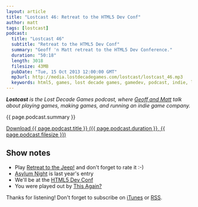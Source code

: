 ```yaml
---
layout: article
title: "Lostcast 46: Retreat to the HTML5 Dev Conf"
author: matt
tags: [lostcast]
podcast:
  title: "Lostcast 46"
  subtitle: "Retreat to the HTML5 Dev Conf"
  summary: "Geoff 'n Matt retreat to the HTML5 Dev Conference."
  duration: "50:18"
  length: 3018
  filesize: 43MB
  pubDate: "Tue, 15 Oct 2013 12:00:00 GMT"
  mp3url: http://media.lostdecadegames.com/lostcast/lostcast_46.mp3
  keywords: html5, games, lost decade games, gamedev, podcast, indie, lostcast
---
```

_**Lostcast** is the Lost Decade Games podcast, where [Geoff and Matt](/about/) talk about playing games, making games, and running an indie game company._

{{ page.podcast.summary }}

<a class="download-podcast" href="{{ page.podcast.mp3url }}">
	Download {{ page.podcast.title }} ({{ page.podcast.duration }}, {{ page.podcast.filesize }})
</a>

## Show notes

* Play [Retreat to the Jeep!](http://www.escapistmagazine.com/content/indie-speed-run/?game=250) and don't forget to rate it :-)
* [Asylum Night](http://asylumnight.lostdecadegames.com/) is last year's entry
* We'll be at the [HTML5 Dev Conf](http://html5devconf.com/)
* You were played out by [This Again?](http://joshuamorse.bandcamp.com/track/this-again)

Thanks for listening! Don't forget to subscribe on [iTunes](http://itunes.apple.com/us/podcast/lostcast/id481950724) or [RSS](/lostcast.xml).
